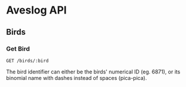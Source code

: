 Aveslog API
===============================================================================

## Birds

### Get Bird

```
GET /birds/:bird
```

The bird identifier can either be the birds' numerical ID (eg. 6871), or its
binomial name with dashes instead of spaces (pica-pica).


